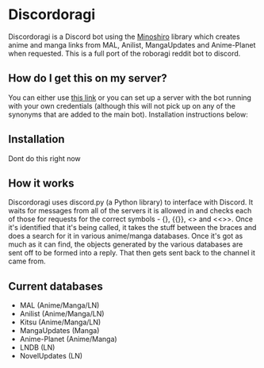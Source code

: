 # Discordoragi
Discordoragi is a Discord bot using the [Minoshiro](https://github.com/Mino-shiro/Minoshiro) library which creates anime and manga links from MAL, Anilist, MangaUpdates and Anime-Planet when requested. This is a full port of the roboragi reddit bot to discord.

## How do I get this on my server?
You can either use [this link](https://discordapp.com/oauth2/authorize?client_id=334909839572598785&scope=bot&permissions=19456) or you can set up a server with the bot running with your own credentials (although this will not pick up on any of the synonyms that are added to the main bot). Installation instructions below:

## Installation

Dont do this right now

## How it works

Discordoragi uses discord.py (a Python library) to interface with Discord. It waits for messages from all of the servers it is allowed in and checks each of those for requests for the correct symbols - {}, {{}}, <> and <<>>. Once it's identified that it's being called, it takes the stuff between the braces and does a search for it in various anime/manga databases. Once it's got as much as it can find, the objects generated by the various databases are sent off to be formed into a reply. That then gets sent back to the channel it came from.

## Current databases
- MAL (Anime/Manga/LN)
- Anilist (Anime/Manga/LN)
- Kitsu (Anime/Manga/LN)
- MangaUpdates (Manga)
- Anime-Planet (Anime/Manga)
- LNDB (LN)
- NovelUpdates (LN)
